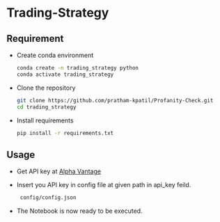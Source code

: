 # Trading-Strategy

## Requirement
- Create conda environment
  ```bash
  conda create -n trading_strategy python
  conda activate trading_strategy
  ```
  
 - Clone the repository
    ```bash 
    git clone https://github.com/pratham-kpatil/Profanity-Check.git 
    cd trading_strategy
 
 - Install requirements
    ```bash
    pip install -r requirements.txt
    
    
## Usage

- Get API key at [Alpha Vantage](https://www.alphavantage.co/support/#api-key)
 
- Insert you API key in config file at given path in api_key feild.
   ```bash
    config/config.json
   ```
  
 - The Notebook is now ready to be executed.
  
  
  
  
  
  
 
